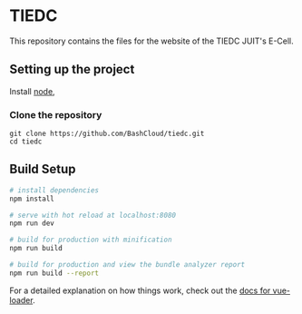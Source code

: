 # TIEDC
This repository contains the files for the website of the TIEDC JUIT's E-Cell.

## Setting up the project
Install [node](https://nodejs.org/en/download/), 

### Clone the repository
```
git clone https://github.com/BashCloud/tiedc.git
cd tiedc
```
## Build Setup

``` bash
# install dependencies
npm install

# serve with hot reload at localhost:8080
npm run dev

# build for production with minification
npm run build

# build for production and view the bundle analyzer report
npm run build --report
```

For a detailed explanation on how things work, check out the  [docs for vue-loader](http://vuejs.github.io/vue-loader).
